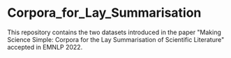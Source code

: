 # Corpora_for_Lay_Summarisation
This repository contains the two datasets introduced in the paper "Making Science Simple: Corpora for the Lay Summarisation of Scientific Literature" accepted in EMNLP 2022. 
